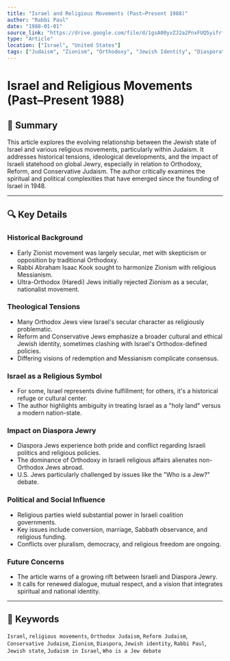 ```yaml
---
title: "Israel and Religious Movements (Past–Present 1988)"
author: "Rabbi Paul"
date: "1988-01-01"
source_link: "https://drive.google.com/file/d/1gsA00yvZJ2a2PnxFUQ5yifrfQJwtoMsC/view?usp=share_link"
type: "Article"
location: ["Israel", "United States"]
tags: ["Judaism", "Zionism", "Orthodoxy", "Jewish Identity", "Diaspora", "Religious Movements"]
---
```


# Israel and Religious Movements (Past–Present 1988)

## 📝 Summary
This article explores the evolving relationship between the Jewish state of Israel and various religious movements, particularly within Judaism. It addresses historical tensions, ideological developments, and the impact of Israeli statehood on global Jewry, especially in relation to Orthodoxy, Reform, and Conservative Judaism. The author critically examines the spiritual and political complexities that have emerged since the founding of Israel in 1948.

---

## 🔍 Key Details

### Historical Background
- Early Zionist movement was largely secular, met with skepticism or opposition by traditional Orthodoxy.
- Rabbi Abraham Isaac Kook sought to harmonize Zionism with religious Messianism.
- Ultra-Orthodox (Haredi) Jews initially rejected Zionism as a secular, nationalist movement.

### Theological Tensions
- Many Orthodox Jews view Israel's secular character as religiously problematic.
- Reform and Conservative Jews emphasize a broader cultural and ethical Jewish identity, sometimes clashing with Israel's Orthodox-defined policies.
- Differing visions of redemption and Messianism complicate consensus.

### Israel as a Religious Symbol
- For some, Israel represents divine fulfillment; for others, it's a historical refuge or cultural center.
- The author highlights ambiguity in treating Israel as a "holy land" versus a modern nation-state.

### Impact on Diaspora Jewry
- Diaspora Jews experience both pride and conflict regarding Israeli politics and religious policies.
- The dominance of Orthodoxy in Israeli religious affairs alienates non-Orthodox Jews abroad.
- U.S. Jews particularly challenged by issues like the "Who is a Jew?" debate.

### Political and Social Influence
- Religious parties wield substantial power in Israeli coalition governments.
- Key issues include conversion, marriage, Sabbath observance, and religious funding.
- Conflicts over pluralism, democracy, and religious freedom are ongoing.

### Future Concerns
- The article warns of a growing rift between Israeli and Diaspora Jewry.
- It calls for renewed dialogue, mutual respect, and a vision that integrates spiritual and national identity.

---

## 🧠 Keywords
`Israel`, `religious movements`, `Orthodox Judaism`, `Reform Judaism`, `Conservative Judaism`, `Zionism`, `Diaspora`, `Jewish identity`, `Rabbi Paul`, `Jewish state`, `Judaism in Israel`, `Who is a Jew debate`
